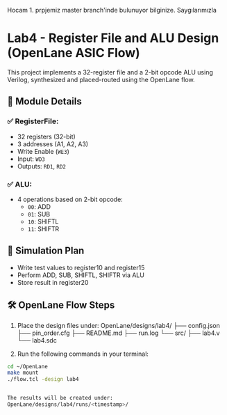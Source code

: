 Hocam 1. prpjemiz master branch'inde bulunuyor bilginize. Saygılarımızla
# Lab4 - Register File and ALU Design (OpenLane ASIC Flow)

This project implements a 32-register file and a 2-bit opcode ALU using Verilog, synthesized and placed-routed using the OpenLane flow.

## 🔧 Module Details

### ✅ RegisterFile:
- 32 registers (32-bit)
- 3 addresses (A1, A2, A3)
- Write Enable (`WE3`)
- Input: `WD3`
- Outputs: `RD1`, `RD2`

### ✅ ALU:
- 4 operations based on 2-bit opcode:
  - `00`: ADD
  - `01`: SUB
  - `10`: SHIFTL
  - `11`: SHIFTR

## 🧪 Simulation Plan
- Write test values to register10 and register15
- Perform ADD, SUB, SHIFTL, SHIFTR via ALU
- Store result in register20

## 🛠️ OpenLane Flow Steps

1. Place the design files under:
OpenLane/designs/lab4/
├── config.json
├── pin_order.cfg
├── README.md
├── run.log
└── src/
├── lab4.v
└── lab4.sdc

2. Run the following commands in your terminal:

```bash
cd ~/OpenLane
make mount
./flow.tcl -design lab4


The results will be created under:
OpenLane/designs/lab4/runs/<timestamp>/

